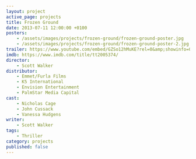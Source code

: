 ```yaml
---
layout: project
active_page: projects
title: Frozen Ground
date: 2013-07-11 12:00:00 +0100
posters:
    - /assets/images/projects/frozen-ground/frozen-ground-poster.jpg
    - /assets/images/projects/frozen-ground/frozen-ground-poster-2.jpg
trailer: https://www.youtube.com/embed/GZSo12hMuKE?rel=0&amp;showinfo=0
imdb: https://www.imdb.com/title/tt2005374/
director:
    - Scott Walker
distributor:
    - Emmet/Furla Films
    - K5 International
    - Envision Entertainment
    - PalmStar Media Capital
cast:
    - Nicholas Cage
    - John Cussack
    - Vanessa Hudgens
writer:
    - Scott Walker
tags:
    - Thriller
category: projects
published: false
---
```

